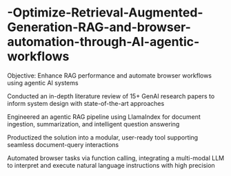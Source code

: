 # -Optimize-Retrieval-Augmented-Generation-RAG-and-browser-automation-through-AI-agentic-workflows

Objective: Enhance RAG performance and automate browser workflows using agentic AI systems

Conducted an in-depth literature review of 15+ GenAI research papers to inform system design with state-of-the-art approaches

Engineered an agentic RAG pipeline using LlamaIndex for document ingestion, summarization, and intelligent question answering

Productized the solution into a modular, user-ready tool supporting seamless document-query interactions

Automated browser tasks via function calling, integrating a multi-modal LLM to interpret and execute natural language instructions with high precision
